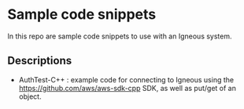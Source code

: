 # Sample code snippets

In this repo are sample code snippets to use with an Igneous system. 

## Descriptions

* AuthTest-C++ : example code for connecting to Igneous using the https://github.com/aws/aws-sdk-cpp SDK, as well as put/get of an object.  


 
